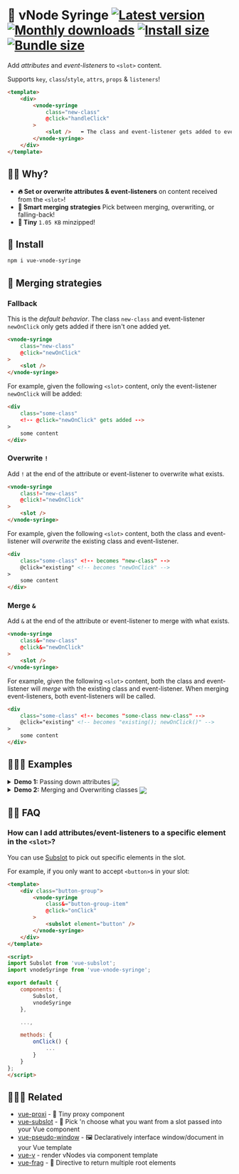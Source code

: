 # :syringe: vNode Syringe [![Latest version](https://badgen.net/npm/v/vue-vnode-syringe)](https://npm.im/vue-vnode-syringe) [![Monthly downloads](https://badgen.net/npm/dm/vue-vnode-syringe)](https://npm.im/vue-vnode-syringe) [![Install size](https://packagephobia.now.sh/badge?p=vue-vnode-syringe)](https://packagephobia.now.sh/result?p=vue-vnode-syringe) [![Bundle size](https://badgen.net/bundlephobia/minzip/vue-vnode-syringe)](https://bundlephobia.com/result?p=vue-vnode-syringe)

Add _attributes_ and _event-listeners_ to `<slot>` content.

Supports `key`, `class`/`style`, `attrs`, `props` & `listeners`!

```html
<template>
    <div>
        <vnode-syringe
            class="new-class"
            @click="handleClick"
        >
            <slot />   ⬅ The class and event-listener gets added to every element passed in
        </vnode-syringe>
    </div>
</template>
```

## 🙋‍♂️ Why?
- **🔥 Set or overwrite attributes & event-listeners** on content received from the `<slot>`!
- **🧠 Smart merging strategies** Pick between merging, overwriting, or falling-back!
- **🐥 Tiny** `1.05 KB` minzipped!

## 🚀 Install
```sh
npm i vue-vnode-syringe
```

## 💠 Merging strategies

### Fallback
This is the _default behavior_. The class `new-class` and event-listener `newOnClick` only gets added if there isn't one added yet.

```html
<vnode-syringe
    class="new-class"
    @click="newOnClick"
>
    <slot />
</vnode-syringe>
```

For example, given the following `<slot>` content, only the event-listener `newOnClick` will be added:

```html
<div
	class="some-class"
	<!-- @click="newOnClick" gets added -->
>
    some content
</div>
```

### Overwrite `!`
Add `!` at the end of the attribute or event-listener to overwrite what exists.

```html
<vnode-syringe
    class!="new-class"
    @click!="newOnClick"
>
    <slot />
</vnode-syringe>
```

For example, given the following `<slot>` content, both the class and event-listener will _overwrite_ the existing class and event-listener.

```html
<div
    class="some-class" <!-- becomes "new-class" -->
    @click="existing" <!-- becomes "newOnClick" -->
>
    some content
</div>
```

### Merge `&`
Add `&` at the end of the attribute or event-listener to merge with what exists.

```html
<vnode-syringe
    class&="new-class"
    @click&="newOnClick"
>
    <slot />
</vnode-syringe>
```

For example, given the following `<slot>` content, both the class and event-listener will _merge_ with the existing class and event-listener. When merging event-listeners, both event-listeners will be called.

```html
<div
    class="some-class" <!-- becomes "some-class new-class" -->
    @click="existing" <!-- becomes "existing(); newOnClick()" -->
>
    some content
</div>
```

## 👨🏻‍🏫 Examples

<details>
    <summary>
        <strong>Demo 1:</strong> Passing down attributes
        <a href="https://jsfiddle.net/hirokiosame/k4wyuq9o/"><img align="center" src="https://img.shields.io/badge/JSFiddle-Open%20Demo-blue/?logo=jsfiddle&logoColor=lightblue"></a>
    </summary>

<br>

In this demo, the `class="button-group__button"` attribute is passed down to all of its `<slot>` content.

_ButtonGroup.vue_

```html
<template>
    <div class="button-group">
        <vnode-syringe
            class="button-group__button"
        >
            <slot />
        </vnode-syringe>
    </div>
</template>

<style scoped>
.button-group { ... }
.button-group__button { ... }
</style>
```

_Usage.vue_

```html
<button-group>
    <button>Button 1</button> <!-- Will render with the `button-group__button` class -->
    <button>Button 2</button> <!-- Will render with the `button-group__button` class -->
    <button>Button 3</button> <!-- Will render with the `button-group__button` class -->
</button-group>
```
</details>


<details>
    <summary>
        <strong>Demo 2:</strong> Merging and Overwriting classes
        <a href="https://jsfiddle.net/hirokiosame/9qpygc8w/"><img align="center" src="https://img.shields.io/badge/JSFiddle-Open%20Demo-blue/?logo=jsfiddle&logoColor=lightblue"></a>
    </summary>

<br>

By default, vNode Syringe only adds the attribute/event-listener if it doesn't already exist. To merge with or overwrite the existing one, use the  `&` (merge) or `!` (overwrite) suffix.

_ButtonGroup.vue_

```html
<template>
    <div class="button-group">
        <vnode-syringe

            <!-- Merge with existing class -->
            class&="button-group__button"

            <!-- Force all buttons to have type="button" -->
            type!="button"

            <!-- Only gets added if child doesn't specify `disabled` -->
            :disabled="disabled"
        >
            <slot />
        </vnode-syringe>
    </div>
</template>

<script>
export default {
    props: {
        disabled: Boolean
    }
};
</script>

<style scoped>
.button-group { ... }
.button-group__button { ... }
</style>
```

_Usage.vue_

```html
<button-group disabled>
    <button

         <!-- Gets overwritten to button button-group__button -->
        class="button"

        <!-- Gets overwritten to type="button" -->
        type="submit"

        <!-- Will be inherit parent's disabled state -->
    >
        Button 1
    </button>

    <button
         <!-- Gets overwritten to button button-group__button -->
        class="button"

        <!-- Won't inherit parent's disabled state -->
        :disabled="false"
    >
        Button 2
    </button>
</button-group>
```
</details>

## 💁‍♀️ FAQ
### How can I add attributes/event-listeners to a specific element in the `<slot>`?

You can use [Subslot](https://github.com/privatenumber/vue-subslot) to pick out specific elements in the slot.

For example, if you only want to accept `<button>`s in your slot:

```html
<template>
    <div class="button-group">
        <vnode-syringe
            class&="button-group-item"
            @click="onClick"
        >
            <subslot element="button" />
        </vnode-syringe>
    </div>
</template>

<script>
import Subslot from 'vue-subslot';
import vnodeSyringe from 'vue-vnode-syringe';

export default {
    components: {
        Subslot,
        vnodeSyringe
    },

    ...,

    methods: {
        onClick() {
            ...
        }
    }
};
</script>
```

## 👨‍👩‍👧 Related
- [vue-proxi](https://github.com/privatenumber/vue-proxi) - 💠 Tiny proxy component
- [vue-subslot](https://github.com/privatenumber/vue-subslot) - 💍 Pick 'n choose what you want from a slot passed into your Vue component
- [vue-pseudo-window](https://github.com/privatenumber/vue-pseudo-window) - 🖼 Declaratively interface window/document in your Vue template
- [vue-v](https://github.com/privatenumber/vue-v) - render vNodes via component template
- [vue-frag](https://github.com/privatenumber/vue-frag) - 🤲 Directive to return multiple root elements

